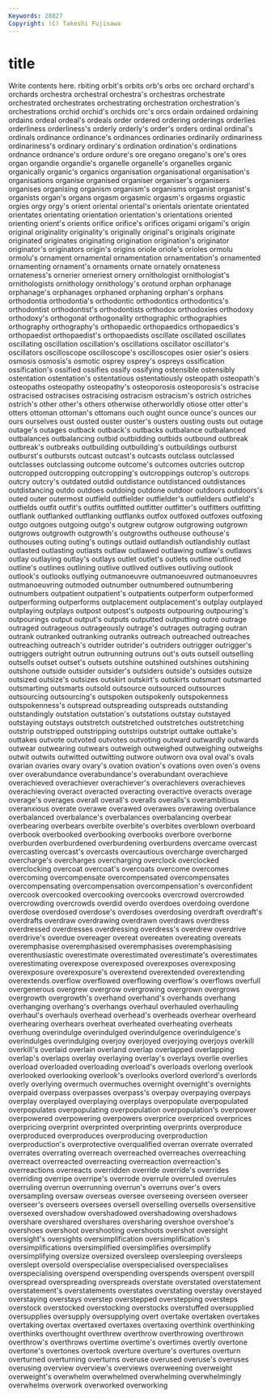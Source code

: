 ```yaml
---
Keywords: 28827 
Copyright: (C) Takeshi Fujisawa
---
```


# title

Write contents here.
rbiting orbit's orbits orb's orbs orc orchard orchard's orchards
orchestra orchestral orchestra's orchestras orchestrate orchestrated orchestrates orchestrating orchestration orchestration's
orchestrations orchid orchid's orchids orc's orcs ordain ordained ordaining ordains
ordeal ordeal's ordeals order ordered ordering orderings orderlies orderliness orderliness's
orderly orderly's order's orders ordinal ordinal's ordinals ordinance ordinance's ordinances
ordinaries ordinarily ordinariness ordinariness's ordinary ordinary's ordination ordination's ordinations ordnance
ordnance's ordure ordure's ore oregano oregano's ore's ores organ organdie
organdie's organelle organelle's organelles organic organically organic's organics organisation organisational
organisation's organisations organise organised organiser organiser's organisers organises organising organism
organism's organisms organist organist's organists organ's organs orgasm orgasmic orgasm's
orgasms orgiastic orgies orgy orgy's orient oriental oriental's orientals orientate
orientated orientates orientating orientation orientation's orientations oriented orienting orient's orients
orifice orifice's orifices origami origami's origin original originality originality's originally
original's originals originate originated originates originating origination origination's originator originator's
originators origin's origins oriole oriole's orioles ormolu ormolu's ornament ornamental
ornamentation ornamentation's ornamented ornamenting ornament's ornaments ornate ornately ornateness ornateness's
ornerier orneriest ornery ornithologist ornithologist's ornithologists ornithology ornithology's orotund orphan
orphanage orphanage's orphanages orphaned orphaning orphan's orphans orthodontia orthodontia's orthodontic
orthodontics orthodontics's orthodontist orthodontist's orthodontists orthodox orthodoxies orthodoxy orthodoxy's orthogonal
orthogonality orthographic orthographies orthography orthography's orthopaedic orthopaedics orthopaedics's orthopaedist orthopaedist's
orthopaedists oscillate oscillated oscillates oscillating oscillation oscillation's oscillations oscillator oscillator's
oscillators oscilloscope oscilloscope's oscilloscopes osier osier's osiers osmosis osmosis's osmotic
osprey osprey's ospreys ossification ossification's ossified ossifies ossify ossifying ostensible
ostensibly ostentation ostentation's ostentatious ostentatiously osteopath osteopath's osteopaths osteopathy osteopathy's
osteoporosis osteoporosis's ostracise ostracised ostracises ostracising ostracism ostracism's ostrich ostriches
ostrich's other other's others otherwise otherworldly otiose otter otter's otters
ottoman ottoman's ottomans ouch ought ounce ounce's ounces our ours
ourselves oust ousted ouster ouster's ousters ousting ousts out outage
outage's outages outback outback's outbacks outbalance outbalanced outbalances outbalancing outbid
outbidding outbids outbound outbreak outbreak's outbreaks outbuilding outbuilding's outbuildings outburst
outburst's outbursts outcast outcast's outcasts outclass outclassed outclasses outclassing outcome
outcome's outcomes outcries outcrop outcropped outcropping outcropping's outcroppings outcrop's outcrops
outcry outcry's outdated outdid outdistance outdistanced outdistances outdistancing outdo outdoes
outdoing outdone outdoor outdoors outdoors's outed outer outermost outfield outfielder
outfielder's outfielders outfield's outfields outfit outfit's outfits outfitted outfitter outfitter's
outfitters outfitting outflank outflanked outflanking outflanks outfox outfoxed outfoxes outfoxing
outgo outgoes outgoing outgo's outgrew outgrow outgrowing outgrown outgrows outgrowth
outgrowth's outgrowths outhouse outhouse's outhouses outing outing's outings outlaid outlandish
outlandishly outlast outlasted outlasting outlasts outlaw outlawed outlawing outlaw's outlaws
outlay outlaying outlay's outlays outlet outlet's outlets outline outlined outline's
outlines outlining outlive outlived outlives outliving outlook outlook's outlooks outlying
outmanoeuvre outmanoeuvred outmanoeuvres outmanoeuvring outmoded outnumber outnumbered outnumbering outnumbers outpatient
outpatient's outpatients outperform outperformed outperforming outperforms outplacement outplacement's outplay outplayed
outplaying outplays outpost outpost's outposts outpouring outpouring's outpourings output output's
outputs outputted outputting outré outrage outraged outrageous outrageously outrage's outrages
outraging outran outrank outranked outranking outranks outreach outreached outreaches outreaching
outreach's outrider outrider's outriders outrigger outrigger's outriggers outright outrun outrunning
outruns out's outs outsell outselling outsells outset outset's outsets outshine
outshined outshines outshining outshone outside outsider outsider's outsiders outside's outsides
outsize outsized outsize's outsizes outskirt outskirt's outskirts outsmart outsmarted outsmarting
outsmarts outsold outsource outsourced outsources outsourcing outsourcing's outspoken outspokenly outspokenness
outspokenness's outspread outspreading outspreads outstanding outstandingly outstation outstation's outstations outstay
outstayed outstaying outstays outstretch outstretched outstretches outstretching outstrip outstripped outstripping
outstrips outstript outtake outtake's outtakes outvote outvoted outvotes outvoting outward
outwardly outwards outwear outwearing outwears outweigh outweighed outweighing outweighs outwit
outwits outwitted outwitting outwore outworn ova oval oval's ovals ovarian
ovaries ovary ovary's ovation ovation's ovations oven oven's ovens over
overabundance overabundance's overabundant overachieve overachieved overachiever overachiever's overachievers overachieves overachieving
overact overacted overacting overactive overacts overage overage's overages overall overall's
overalls overalls's overambitious overanxious overate overawe overawed overawes overawing overbalance
overbalanced overbalance's overbalances overbalancing overbear overbearing overbears overbite overbite's overbites
overblown overboard overbook overbooked overbooking overbooks overbore overborne overburden overburdened
overburdening overburdens overcame overcast overcasting overcast's overcasts overcautious overcharge overcharged
overcharge's overcharges overcharging overclock overclocked overclocking overcoat overcoat's overcoats overcome
overcomes overcoming overcompensate overcompensated overcompensates overcompensating overcompensation overcompensation's overconfident overcook
overcooked overcooking overcooks overcrowd overcrowded overcrowding overcrowds overdid overdo overdoes
overdoing overdone overdose overdosed overdose's overdoses overdosing overdraft overdraft's overdrafts
overdraw overdrawing overdrawn overdraws overdress overdressed overdresses overdressing overdress's overdrew
overdrive overdrive's overdue overeager overeat overeaten overeating overeats overemphasise overemphasised
overemphasises overemphasising overenthusiastic overestimate overestimated overestimate's overestimates overestimating overexpose overexposed
overexposes overexposing overexposure overexposure's overextend overextended overextending overextends overflow overflowed
overflowing overflow's overflows overfull overgenerous overgrew overgrow overgrowing overgrown overgrows
overgrowth overgrowth's overhand overhand's overhands overhang overhanging overhang's overhangs overhaul
overhauled overhauling overhaul's overhauls overhead overhead's overheads overhear overheard overhearing
overhears overheat overheated overheating overheats overhung overindulge overindulged overindulgence overindulgence's
overindulges overindulging overjoy overjoyed overjoying overjoys overkill overkill's overlaid overlain
overland overlap overlapped overlapping overlap's overlaps overlay overlaying overlay's overlays
overlie overlies overload overloaded overloading overload's overloads overlong overlook overlooked
overlooking overlook's overlooks overlord overlord's overlords overly overlying overmuch overmuches
overnight overnight's overnights overpaid overpass overpasses overpass's overpay overpaying overpays
overplay overplayed overplaying overplays overpopulate overpopulated overpopulates overpopulating overpopulation overpopulation's
overpower overpowered overpowering overpowers overprice overpriced overprices overpricing overprint overprinted
overprinting overprints overproduce overproduced overproduces overproducing overproduction overproduction's overprotective overqualified
overran overrate overrated overrates overrating overreach overreached overreaches overreaching overreact
overreacted overreacting overreaction overreaction's overreactions overreacts overridden override override's overrides
overriding overripe overripe's overrode overrule overruled overrules overruling overrun overrunning
overrun's overruns over's overs oversampling oversaw overseas oversee overseeing overseen
overseer overseer's overseers oversees oversell overselling oversells oversensitive oversexed overshadow
overshadowed overshadowing overshadows overshare overshared overshares oversharing overshoe overshoe's overshoes
overshoot overshooting overshoots overshot oversight oversight's oversights oversimplification oversimplification's oversimplifications
oversimplified oversimplifies oversimplify oversimplifying oversize oversized oversleep oversleeping oversleeps overslept
oversold overspecialise overspecialised overspecialises overspecialising overspend overspending overspends overspent overspill
overspread overspreading overspreads overstate overstated overstatement overstatement's overstatements overstates overstating
overstay overstayed overstaying overstays overstep overstepped overstepping oversteps overstock overstocked
overstocking overstocks overstuffed oversupplied oversupplies oversupply oversupplying overt overtake overtaken
overtakes overtaking overtax overtaxed overtaxes overtaxing overthink overthinking overthinks overthought
overthrew overthrow overthrowing overthrown overthrow's overthrows overtime overtime's overtimes overtly
overtone overtone's overtones overtook overture overture's overtures overturn overturned overturning
overturns overuse overused overuse's overuses overusing overview overview's overviews overweening
overweight overweight's overwhelm overwhelmed overwhelming overwhelmingly overwhelms overwork overworked overworking
